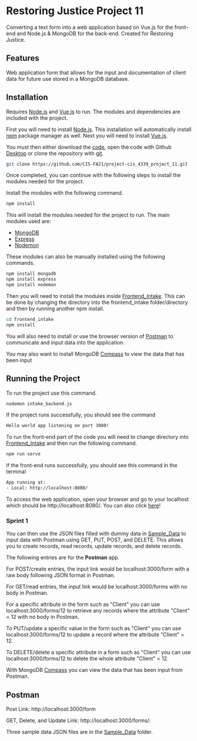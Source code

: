 # Restoring Justice Project 11

Converting a text form into a web application based on Vue.js for the front-end and Node.js & MongoDB for the back-end. Created for Restoring Justice.

## Features

Web application form that allows for the input and documentation of client data for future use stored in a MongoDB database.

## Installation

Requires [Node.js](https://nodejs.org/) and [Vue.js](https://vuejs.org/) to run. The modules and dependencies are included with the project.

First you will need to install [Node.js](https://nodejs.org/). This installation will automatically install [npm](https://www.npmjs.com/) package manager as well.
Next you will need to install [Vue.js](https://vuejs.org/).

You must then either download the [code](https://github.com/CIS-FA21/project-cis_4339_project_11/archive/refs/heads/master.zip), open the code with Github [Desktop](x-github-client://openRepo/https://github.com/CIS-FA21/project-cis_4339_project_11) or clone the repository with [git](https://git-scm.com/).
```sh
git clone https://github.com/CIS-FA21/project-cis_4339_project_11.git
```

Once completed, you can continue with the following steps to install the modules needed for the project.

Install the modules with the following command.
```sh
npm install
```

This will install the modules needed for the project to run.
The main modules used are:
- [MongoDB](https://www.npmjs.com/package/mongodb)
- [Express](https://www.npmjs.com/package/express)
- [Nodemon](https://www.npmjs.com/package/nodemon)

These modules can also be manually installed using the following commands.
```sh
npm install mongodb
npm install express
npm install nodemon
```

Then you will need to install the modules inside [Frontend_Intake](frontend_intake). This can be done by changing the directory into the frontend_intake folder/directory and then by running another npm install.
```sh
cd frontend_intake
npm install
```

You will also need to install or use the browser version of [Postman](https://www.postman.com/) to communicate and input data into the application.

You may also want to install MongoDB [Compass](https://www.mongodb.com/products/compass) to view the data that has been input

## Running the Project

To run the project use this command.
```sh
nodemon intake_backend.js
```

If the project runs successfully, you should see the command
```sh
Hello world app listening on port 3000!
```

To run the front-end part of the code you will need to change directory into [Frontend_Intake](frontend_intake) and then run the following command.
```sh
npm run serve
```

If the front-end runs successfully, you should see this command in the terminal
```sh
App running at:
- Local: http://localhost:8080/
```

To access the web application, open your browser and go to your localhost which should be http://localhost:8080/. You can also click [here](http://localhost:8080/)!


### Sprint 1
You can then use the JSON files filled with dummy data in [Sample_Data](Sample_Data) to input data with Postman using GET, PUT, POST, and DELETE. This allows you to create records, read records, update records, and delete records.

The following entries are for the **Postman** app.

For POST/create entries, the input link would be localhost:3000/form with a raw body following JSON format in Postman.

For GET/read entries, the input link would be localhost:3000/forms with no body in Postman.

For a specific attribute in the form such as "Client" you can use  localhost:3000/forms/12 to retrieve any records where the attribute "Client" = 12 with no body in Postman.

To PUT/update a specific value in the form such as "Client" you can use localhost:3000/forms/12 to update a record where the attribute
"Client" = 12.

To DELETE/delete a specific attribute in a form such as "Client" you can use localhost:3000/forms/12 to delete the whole attribute "Client" = 12.

With MongoDB [Compass](https://www.mongodb.com/products/compass) you can view the data that has been input from Postman.

## Postman

Post Link: http://localhost:3000/form

GET, Delete, and Update Link: http://localhost:3000/forms/:

Three sample data JSON files are in the [Sample_Data](Sample_Data) folder.